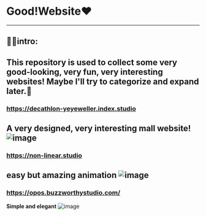 # Good!Website❤️
---
## 😶‍🌫️intro:
This repository is used to collect some very good-looking, very fun, very interesting websites! Maybe I'll try to categorize and expand later.🍟
---
### https://decathlon-yeyeweller.index.studio
**A very designed, very interesting mall website!**
![image](https://github.com/Mengbooo/Good-Website/assets/143786942/1e918113-8533-4329-8361-6871d8bb0a4b)
---
### https://non-linear.studio
**easy but amazing animation**
![image](https://github.com/user-attachments/assets/ea148b53-764a-44a9-bbab-91ec415ccb73)
---
### https://opos.buzzworthystudio.com/
**Simple and elegant**
![image](https://github.com/user-attachments/assets/b32f9fe1-9e87-4b99-9b0d-c6f03048f7e7)
